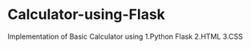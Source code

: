 # Calculator-using-Flask

Implementation of Basic Calculator using
      1.Python Flask
      2.HTML
      3.CSS
